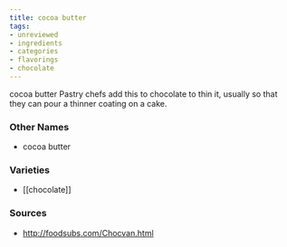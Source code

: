 ```yaml
---
title: cocoa butter
tags:
- unreviewed
- ingredients
- categories
- flavorings
- chocolate
---
```

cocoa butter Pastry chefs add this to chocolate to thin it, usually so that they can pour a thinner coating on a cake.

### Other Names

* cocoa butter

### Varieties

* [[chocolate]]

### Sources
* http://foodsubs.com/Chocvan.html
